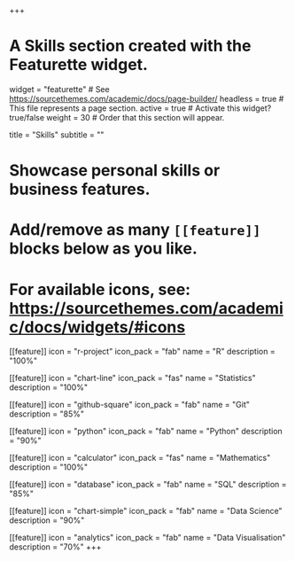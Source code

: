 +++
# A Skills section created with the Featurette widget.
widget = "featurette"  # See https://sourcethemes.com/academic/docs/page-builder/
headless = true  # This file represents a page section.
active = true  # Activate this widget? true/false
weight = 30  # Order that this section will appear.

title = "Skills"
subtitle = ""

# Showcase personal skills or business features.
#
# Add/remove as many `[[feature]]` blocks below as you like.
#
# For available icons, see: https://sourcethemes.com/academic/docs/widgets/#icons

[[feature]]
  icon = "r-project"
  icon_pack = "fab"
  name = "R"
  description = "100%"

[[feature]]
  icon = "chart-line"
  icon_pack = "fas"
  name = "Statistics"
  description = "100%"  

[[feature]]
  icon = "github-square"
  icon_pack = "fab"
  name = "Git"
  description = "85%"

[[feature]]
  icon = "python"
  icon_pack = "fab"
  name = "Python"
  description = "90%"

[[feature]]
  icon = "calculator"
  icon_pack = "fas"
  name = "Mathematics"
  description = "100%"

[[feature]]
  icon = "database"
  icon_pack = "fab"
  name = "SQL"
  description = "85%"

[[feature]]
  icon = "chart-simple"
  icon_pack = "fab"
  name = "Data Science"
  description = "90%"

  [[feature]]
    icon = "analytics"
    icon_pack = "fab"
    name = "Data Visualisation"
    description = "70%"
+++
